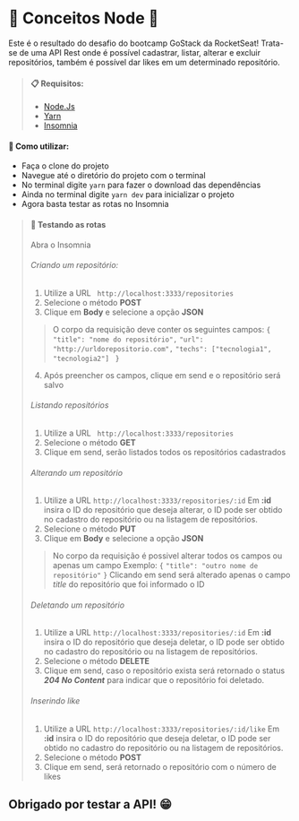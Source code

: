 # 🚀️ Conceitos Node 🚀️


Este é o resultado do desafio do bootcamp GoStack da RocketSeat!
Trata-se de uma API Rest onde é possível cadastrar, listar, alterar e excluir repositórios, também é possível dar likes em um determinado repositório.


>#### 📋️ Requisitos:
> 
>- [Node.Js](https://nodejs.org/en/download/)
>- [Yarn](https://yarnpkg.com/lang/en/docs/install/)
>- [Insomnia](https://insomnia.rest/download/core/?&ref=)


#### 🤖️ Como utilizar:
- Faça o clone do projeto
- Navegue até o diretório do projeto com o terminal
- No terminal digite ` yarn ` para fazer o download das dependências
- Ainda no terminal digite ` yarn dev ` para inicializar o projeto
- Agora basta testar as rotas no Insomnia

>#### 📝️ Testando as rotas
> Abra o Insomnia
>###### Criando um repositório:
>1. Utilize a URL ` http://localhost:3333/repositories`
>2. Selecione o método **POST**
>3. Clique em **Body** e selecione a opção **JSON**
>> O corpo da requisição deve conter os seguintes campos:
>> ` { `
>>  `"title": "nome do repositório",`
>> `"url": "http://urldorepositorio.com",`
>>  `"techs": ["tecnologia1", "tecnologia2"] ` 
>> `} `
>4. Após preencher os campos, clique em send e o repositório será salvo
>###### Listando repositórios
>1. Utilize a URL ` http://localhost:3333/repositories`
>2. Selecione o método **GET**
>3. Clique em send, serão listados todos os repositórios cadastrados
>###### Alterando um repositório
>1. Utilize a URL  `http://localhost:3333/repositories/:id`
> Em **:id** insira o ID do repositório que deseja alterar, o ID pode ser obtido no cadastro do repositório ou na listagem de repositórios.
>2. Selecione o método **PUT**
>3. Clique em **Body** e selecione a opção **JSON**
>> No corpo da requisição é possivel alterar todos os campos ou apenas um campo
>> Exemplo:
>> `{`
>> `"title": "outro nome de repositório"`
>> `}`
>> Clicando em send será alterado apenas o campo *title* do repositório que foi informado o ID
>###### Deletando um repositório
>1. Utilize a URL  `http://localhost:3333/repositories/:id`
> Em **:id** insira o ID do repositório que deseja deletar, o ID pode ser obtido no cadastro do repositório ou na listagem de repositórios.
>2. Selecione o método **DELETE**
>3. Clique em send, caso o repositório exista será retornado o status ***204 No Content*** para indicar que o repositório foi deletado.
>###### Inserindo like
>1. Utilize a URL  `http://localhost:3333/repositories/:id/like`
> Em **:id** insira o ID do repositório que deseja deletar, o ID pode ser obtido no cadastro do repositório ou na listagem de repositórios.
>2. Selecione o método **POST**
>3. Clique em send, será retornado o repositório com o número de likes

## Obrigado por testar a API! 😁️